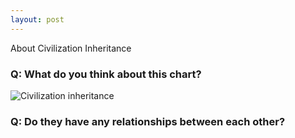 ```yaml
---
layout: post
---
```


About Civilization Inheritance

### Q: What do you think about this chart?

![Civilization inheritance][1]

### Q: Do they have any relationships between each other?

[1]:http://i1275.photobucket.com/albums/y460/yarco_wang/civilization_zps67708048.png
